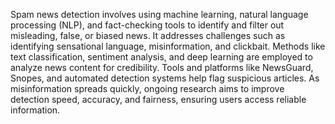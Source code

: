 Spam news detection involves using machine learning, natural language processing (NLP), and fact-checking tools to identify and filter out misleading, false, or biased news. It addresses challenges such as identifying sensational language, misinformation, and clickbait. Methods like text classification, sentiment analysis, and deep learning are employed to analyze news content for credibility. Tools and platforms like NewsGuard, Snopes, and automated detection systems help flag suspicious articles. As misinformation spreads quickly, ongoing research aims to improve detection speed, accuracy, and fairness, ensuring users access reliable information.
